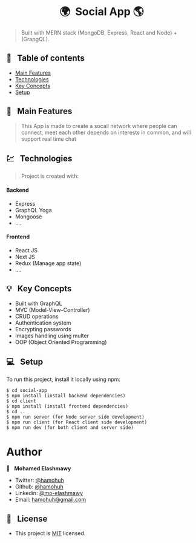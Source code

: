 <h1 align="center">  🌍&nbsp; Social App 🌎</h1>

> Built with MERN stack (MongoDB, Express, React and Node) + (GrapgQL).

## 📜 &nbsp; Table of contents

- [Main Features](#--main-features)
- [Technologies](#--technologies)
- [Key Concepts](#--key-concepts)
- [Setup](#--setup)

## 🚩 &nbsp; Main Features

> This App is made to create a socail network where people can connect,
> meet each other depends on interests in common,
> and will support real time chat

## 💹 &nbsp; Technologies

> Project is created with:

#### Backend

- Express
- GraphQL Yoga
- Mongoose
- ....

#### Frontend

- React JS
- Next JS
- Redux (Manage app state)
- ....

## 💡 &nbsp; Key Concepts

- Built with GraphQL
- MVC (Model-View-Controller)
- CRUD operations
- Authentication system
- Encrypting passwords
- Images handling using multer
- OOP (Object Oriented Programming)

## 💻 &nbsp; Setup

To run this project, install it locally using npm:

```
$ cd social-app
$ npm install (install backend dependencies)
$ cd client
$ npm install (install frontend dependencies)
$ cd ..
$ npm run server (for Node server side development)
$ npm run client (for React client side development)
$ npm run dev (for both client and server side)
```

# Author

👤 &nbsp; **Mohamed Elashmawy**

- Twitter: [@hamohuh](https://twitter.com/hamohuh)
- Github: [@hamohuh](https://github.com/hamohuh)
- Linkedin: [@mo-elashmawy](https://www.linkedin.com/in/mo-elashmawy/)
- Email: [hamohuh@gmail.com](mailto:hamohuh@gmail.com)

## 📝 &nbsp; License

- This project is [MIT](./LICENSE) licensed.
